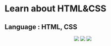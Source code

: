 # Learn about HTML&CSS

## Language : HTML, CSS

<p align="center"

<img src="https://img.shields.io/badge/HTML5-E34F26?style=flat-square&logo=HTML5&logoColor=white" /> <img src="https://img.shields.io/badge/CSS-1572B6?style=flat-square&logo=CSS&logoColor=Blue"/> <img src="https://img.shields.io/badge/JavaScript-F7DF1E?style=flat-square&logo=JavaScript&logoColor=Blue"/>
</p>
